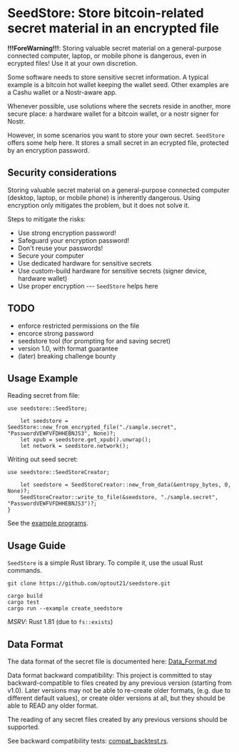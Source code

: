 # SeedStore: Store bitcoin-related secret material in an encrypted file

__!!!ForeWarning!!!__: Storing valuable secret material on a general-purpose connected computer, laptop, or mobile phone is dangerous, even in ecrypted files! Use it at your own discretion.

Some software needs to store sensitive secret information. A typical example is a bitcoin hot wallet keeping the wallet seed. Other examples are a Cashu wallet or a Nostr-aware app.

Whenever possible, use solutions where the secrets reside in another, more secure place: a hardware wallet for a bitcoin wallet, or a nostr signer for Nostr.

However, in some scenarios you want to store your own secret. `SeedStore` offers some help here. It stores a small secret in an ecrypted file, protected by an encryption password.


## Security considerations

Storing valuable secret material on a general-purpose connected computer (desktop, laptop, or mobile phone) is inherently dangerous. Using encryption only mitigates the problem, but it does not solve it.

Steps to mitigate the risks:

- Use strong encryption password!
- Safeguard your encryption password!
- Don't reuse your passwords!
- Secure your computer
- Use dedicated hardware for sensitive secrets
- Use custom-build hardware for sensitive secrets (signer device, hardware wallet)
- Use proper encryption --- `SeedStore` helps here


## TODO

- enforce restricted permissions on the file
- encorce strong password
- seedstore tool (for prompting for and saving secret)
- version 1.0, with format guarantee
- (later) breaking challenge bounty


## Usage Example

Reading secret from file:

```
use seedstore::SeedStore;

    let seedstore = SeedStore::new_from_encrypted_file("./sample.secret", "PasswordVEWFVFDHHEBNJS3", None)?;
    let xpub = seedstore.get_xpub().unwrap();
    let network = seedstore.network();
```

Writing out seed secret:

```
use seedstore::SeedStoreCreator;

    let seedstore = SeedStoreCreator::new_from_data(&entropy_bytes, 0, None)?;
    SeedStoreCreator::write_to_file(&seedstore, "./sample.secret", "PasswordVEWFVFDHHEBNJS3")?;
}
```

See the [example programs](seedstore/examples).


## Usage Guide

`SeedStore` is a simple Rust library. To compile it, use the usual Rust commands.

```
git clone https://github.com/optout21/seedstore.git
```

```
cargo build
cargo test
cargo run --example create_seedstore
```

_MSRV_: Rust 1.81 (due to `fs::exists`)


## Data Format

The data format of the secret file is documented here: [Data_Format.md](Data_Format.md)

Data format backward compatibility:
This project is committed to stay backward-compatible to files created by any previous version (starting from v1.0).
Later versions may not be able to re-create older formats,
(e.g. due to different default values),
or create older versions at all, but they should be able to READ any older format.

The reading of any secret files created by any previous versions should be supported.

See backward compatibility tests: [compat_backtest.rs](seedstore/src/compat_backtest.rs).

